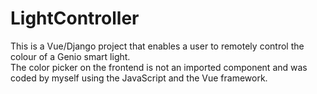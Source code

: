 # LightController
This is a Vue/Django project that enables a user to remotely control the colour of a Genio smart light.  
The color picker on the frontend is not an imported component and was coded by myself using the JavaScript and the Vue framework.
